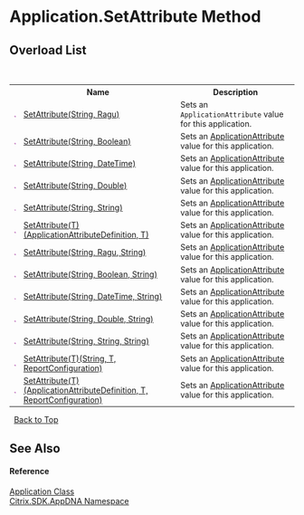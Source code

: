 # Application.SetAttribute Method 
 


## Overload List
&nbsp;<table><tr><th></th><th>Name</th><th>Description</th></tr><tr><td>![Public method](media/pubmethod.gif "Public method")</td><td><a href="M_Citrix_SDK_AppDNA_Application_SetAttribute">SetAttribute(String, Ragu)</a></td><td>
Sets an `ApplicationAttribute` value for this application.</td></tr><tr><td>![Public method](media/pubmethod.gif "Public method")</td><td><a href="M_Citrix_SDK_AppDNA_Application_SetAttribute_2">SetAttribute(String, Boolean)</a></td><td>
Sets an <a href="T_Citrix_SDK_AppDNA_ApplicationAttribute">ApplicationAttribute</a> value for this application.</td></tr><tr><td>![Public method](media/pubmethod.gif "Public method")</td><td><a href="M_Citrix_SDK_AppDNA_Application_SetAttribute_4">SetAttribute(String, DateTime)</a></td><td>
Sets an <a href="T_Citrix_SDK_AppDNA_ApplicationAttribute">ApplicationAttribute</a> value for this application.</td></tr><tr><td>![Public method](media/pubmethod.gif "Public method")</td><td><a href="M_Citrix_SDK_AppDNA_Application_SetAttribute_6">SetAttribute(String, Double)</a></td><td>
Sets an <a href="T_Citrix_SDK_AppDNA_ApplicationAttribute">ApplicationAttribute</a> value for this application.</td></tr><tr><td>![Public method](media/pubmethod.gif "Public method")</td><td><a href="M_Citrix_SDK_AppDNA_Application_SetAttribute_8">SetAttribute(String, String)</a></td><td>
Sets an <a href="T_Citrix_SDK_AppDNA_ApplicationAttribute">ApplicationAttribute</a> value for this application.</td></tr><tr><td>![Public method](media/pubmethod.gif "Public method")</td><td><a href="M_Citrix_SDK_AppDNA_Application_SetAttribute__1">SetAttribute(T)(ApplicationAttributeDefinition, T)</a></td><td>
Sets an <a href="T_Citrix_SDK_AppDNA_ApplicationAttribute">ApplicationAttribute</a> value for this application.</td></tr><tr><td>![Public method](media/pubmethod.gif "Public method")</td><td><a href="M_Citrix_SDK_AppDNA_Application_SetAttribute_1">SetAttribute(String, Ragu, String)</a></td><td>
Sets an <a href="T_Citrix_SDK_AppDNA_ApplicationAttribute">ApplicationAttribute</a> value for this application.</td></tr><tr><td>![Public method](media/pubmethod.gif "Public method")</td><td><a href="M_Citrix_SDK_AppDNA_Application_SetAttribute_3">SetAttribute(String, Boolean, String)</a></td><td>
Sets an <a href="T_Citrix_SDK_AppDNA_ApplicationAttribute">ApplicationAttribute</a> value for this application.</td></tr><tr><td>![Public method](media/pubmethod.gif "Public method")</td><td><a href="M_Citrix_SDK_AppDNA_Application_SetAttribute_5">SetAttribute(String, DateTime, String)</a></td><td>
Sets an <a href="T_Citrix_SDK_AppDNA_ApplicationAttribute">ApplicationAttribute</a> value for this application.</td></tr><tr><td>![Public method](media/pubmethod.gif "Public method")</td><td><a href="M_Citrix_SDK_AppDNA_Application_SetAttribute_7">SetAttribute(String, Double, String)</a></td><td>
Sets an <a href="T_Citrix_SDK_AppDNA_ApplicationAttribute">ApplicationAttribute</a> value for this application.</td></tr><tr><td>![Public method](media/pubmethod.gif "Public method")</td><td><a href="M_Citrix_SDK_AppDNA_Application_SetAttribute_9">SetAttribute(String, String, String)</a></td><td>
Sets an <a href="T_Citrix_SDK_AppDNA_ApplicationAttribute">ApplicationAttribute</a> value for this application.</td></tr><tr><td>![Public method](media/pubmethod.gif "Public method")</td><td><a href="M_Citrix_SDK_AppDNA_Application_SetAttribute__1_2">SetAttribute(T)(String, T, ReportConfiguration)</a></td><td>
Sets an <a href="T_Citrix_SDK_AppDNA_ApplicationAttribute">ApplicationAttribute</a> value for this application.</td></tr><tr><td>![Public method](media/pubmethod.gif "Public method")</td><td><a href="M_Citrix_SDK_AppDNA_Application_SetAttribute__1_1">SetAttribute(T)(ApplicationAttributeDefinition, T, ReportConfiguration)</a></td><td>
Sets an <a href="T_Citrix_SDK_AppDNA_ApplicationAttribute">ApplicationAttribute</a> value for this application.</td></tr></table>&nbsp;
<a href="#application.setattribute-method">Back to Top</a>

## See Also


#### Reference
<a href="T_Citrix_SDK_AppDNA_Application">Application Class</a><br /><a href="N_Citrix_SDK_AppDNA">Citrix.SDK.AppDNA Namespace</a><br />